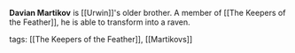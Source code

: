 **Davian Martikov** is [[Urwin]]'s older brother. A member of [[The Keepers of the Feather]], he is able to transform into a raven.

tags: [[The Keepers of the Feather]], [[Martikovs]]